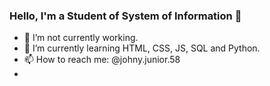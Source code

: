 ### Hello, I'm a Student of System of Information 👋


- 🔭 I’m not currently working.
- 🌱 I’m currently learning HTML, CSS, JS, SQL and Python.
- 📫 How to reach me: @johny.junior.58
- 

